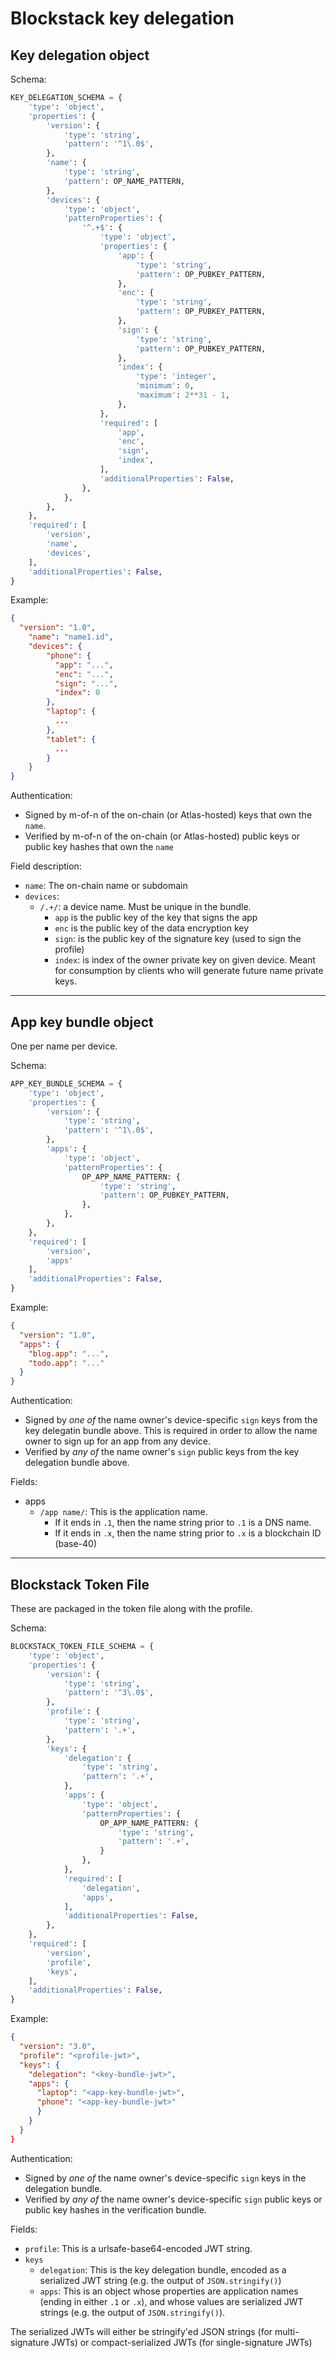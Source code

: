 # Blockstack key delegation

## Key delegation object

Schema:
```Python
KEY_DELEGATION_SCHEMA = {
    'type': 'object',
    'properties': {
        'version': {
            'type': 'string',
            'pattern': '^1\.0$',
        },
        'name': {
            'type': 'string',
            'pattern': OP_NAME_PATTERN,
        },
        'devices': {
            'type': 'object',
            'patternProperties': {
                '^.+$': {
                    'type': 'object',
                    'properties': {
                        'app': {
                            'type': 'string',
                            'pattern': OP_PUBKEY_PATTERN,
                        },
                        'enc': {
                            'type': 'string',
                            'pattern': OP_PUBKEY_PATTERN,
                        },
                        'sign': {
                            'type': 'string',
                            'pattern': OP_PUBKEY_PATTERN,
                        },
                        'index': {
                            'type': 'integer',
                            'minimum': 0,
                            'maximum': 2**31 - 1,
                        },
                    },
                    'required': [
                        'app',
                        'enc',
                        'sign',
                        'index',
                    ],
                    'additionalProperties': False,
                },
            },
        },
    },
    'required': [
        'version',
        'name',
        'devices',
    ],
    'additionalProperties': False,
}
```

Example:
```JSON
{
  "version": "1.0",
    "name": "name1.id",
    "devices": {
        "phone": {
          "app": "...",
          "enc": "...",
          "sign": "...",
          "index": 0        
        },
        "laptop": {
          ...
        },
        "tablet": {
          ...
        }
    }
}
```

Authentication:

* Signed by m-of-n of the on-chain (or Atlas-hosted) keys that own the `name`.
* Verified by m-of-n of the on-chain (or Atlas-hosted) public keys or public key hashes that own the `name`

Field description:
* `name`: The on-chain name or subdomain
* `devices`:
   * `/.+/`: a device name.  Must be unique in the bundle.
      * `app` is the public key of the key that signs the app
      * `enc` is the public key of the data encryption key
      * `sign`: is the public key of the signature key (used to sign the profile)
      * `index`: is index of the owner private key on given device.  Meant for
        consumption by clients who will generate future name private keys.
---

## App key bundle object

One per name per device.

Schema:
```Python
APP_KEY_BUNDLE_SCHEMA = {
    'type': 'object',
    'properties': {
        'version': {
            'type': 'string',
            'pattern': '^1\.0$',
        },
        'apps': {
            'type': 'object',
            'patternProperties': {
                OP_APP_NAME_PATTERN: {
                    'type': 'string',
                    'pattern': OP_PUBKEY_PATTERN,
                },
            },
        },
    },
    'required': [
        'version',
        'apps'
    ],
    'additionalProperties': False,
}
```

Example:

```JSON
{
  "version": "1.0",
  "apps": {
    "blog.app": "...",
    "todo.app": "..."
  }
}
```

Authentication:

* Signed by _one of_ the name owner's device-specific `sign` keys from the key
  delegatin bundle above.  This is
  required in order to allow the name owner to sign up for an app from any
  device.
* Verified by _any of_ the name owner's `sign` public keys from the key
  delegation bundle above.

Fields:

* apps
   * `/app name/`: This is the application name.
       * If it ends in `.1`, then the name string prior to `.1` is a DNS name.
       * If it ends in `.x`, then the name string prior to `.x` is a blockchain
         ID (base-40)

---

## Blockstack Token File

These are packaged in the token file along with the profile.

Schema:

```Python
BLOCKSTACK_TOKEN_FILE_SCHEMA = {
    'type': 'object',
    'properties': {
        'version': {
            'type': 'string',
            'pattern': '^3\.0$',
        },
        'profile': {
            'type': 'string',
            'pattern': '.+',
        },
        'keys': {
            'delegation': {
                'type': 'string', 
                'pattern': '.+',
            },
            'apps': {
                'type': 'object',
                'patternProperties': {
                    OP_APP_NAME_PATTERN: {
                        'type': 'string',
                        'pattern': '.+',
                    }
                },
            },
            'required': [
                'delegation',
                'apps',
            ],
            'additionalProperties': False,
        },
    },
    'required': [
        'version',
        'profile',
        'keys',
    ],
    'additionalProperties': False,
}
```

Example:

```JSON
{
  "version": "3.0",
  "profile": "<profile-jwt>",
  "keys": {
    "delegation": "<key-bundle-jwt>",
    "apps": {
      "laptop": "<app-key-bundle-jwt>",
      "phone": "<app-key-bundle-jwt>"
      }
    }
  }
}
```

Authentication:

* Signed by _one of_ the name owner's device-specific `sign` keys in the
  delegation bundle.
* Verified by _any of_ the name owner's device-specific `sign` public keys or
  public key hashes in the verification bundle.

Fields:

* `profile`:  This is a urlsafe-base64-encoded JWT string.
* `keys`
   * `delegation`:  This is the key delegation bundle, encoded as a
     serialized JWT string (e.g. the output of `JSON.stringify()`)
   * `apps`:  This is an object whose properties are application names (ending
     in either `.1` or `.x`), and whose values are serialized JWT strings
     (e.g. the output of `JSON.stringify()`).

The serialized JWTs will either be stringify'ed JSON strings (for
multi-signature JWTs) or compact-serialized JWTs (for single-signature JWTs)

